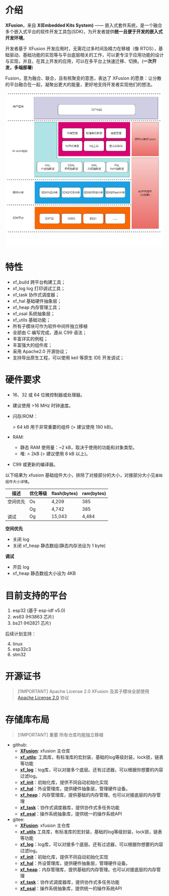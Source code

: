 # 介绍

**XFusion**，来自 **X(Embedded Kits System)** —— 嵌入式套件系统，是一个融合多个嵌入式平台的软件开发工具包(SDK)，为开发者提供**统一且便于开发的嵌入式开发环境**。

开发者基于 XFusion 开发应用时，无需花过多时间及精力在移植（像 RTOS），基础驱动、基础功能的实现等与平台底层相关的工作，可以更专注于应用功能的设计与实现，并且，在其上开发的应用，可以在多平台上快速迁移、切换。(**一次开发，多端部署**)

Fusion，意为融合、联合，且有核聚变的意思，表达了 XFusion 的愿景：让分散的平台融合在一起，凝聚出更大的能量，更好地支持开发者实现他们的想法。

![layer](../../public/image/xfusion_layer.png)

# 特性

- xf_build 跨平台构建工具；
- xf_log log 打印调试工具；
- xf_task 协作式调度器；
- xf_hal 基础硬件抽象层；
- xf_heap 内存管理工具；
- xf_osal 系统抽象层；
- xf_utils 基础功能；
- 所有子模块可作为软件中间件独立移植
- 全部由 C 编写完成，遵从 C99 语法；
- 丰富详实的例程；
- 丰富强大的组件库；
- 采用 Apache2.0 开源协议；
- 支持导出原生工程，可以使用 keil 等原生 IDE 开发调试；

# 硬件要求

- 16、32 或 64 位微控制器或处理器。
- 建议使用 >16 MHz 时钟速度。
- 闪存/ROM：

  \> 64 kB 用于非常重要的组件 (> 建议使用 180 kB)。

- RAM:

  - 静态 RAM 使用量：~2 kB，取决于使用的功能和对象类型。
  - 堆: > 2kB (> 建议使用 8 kB 以上)。

- C99 或更新的编译器。

以下结果为 xfusion 基础组件大小，排除了对接部分的大小，对接部分大小见`基础组件大小详情`​。

| 描述     | 优化等级 | flash(bytes) | ram(bytes) |
| -------- | -------- | ------------ | ---------- |
| 空间优先 | Os       | 4,209        | 385        |
|          | Og       | 4,742        | 385        |
| 调试     | Og       | 15,043       | 4,484      |

**空间优先**

- 关闭 log
- 关闭 xf_heap 静态数组(静态内存池设为 1 byte)

**调试**

- 开启 log
- xf_heap 静态数组大小设为 4KB

# 目前支持的平台

1. esp32 (基于 esp-idf v5.0)
2. ws63 (HI3863 芯片)
3. bs21 (HI2821 芯片)

后续计划支持：

4. linux
5. esp32c3
6. stm32

# 开源证书

> [!IMPORTANT] Apache License 2.0
> XFusion 及其子模块全部使用 [Apache License 2.0](https://www.apache.org/licenses/LICENSE-2.0) 协议

# 存储库布局

> [!IMPORTANT] 重要
> 所有仓库均能独立移植

- github:
  - [**XFusion**](https://github.com/x-eks-fusion/xfusion): xfusion 主仓库
  - [**xf_utils**](https://github.com/x-eks-fusion/xf_utils): 工具库，有标准库的宏封装，基础的log等级封装，lock锁，链表等功能
  - [**xf_log**](https://github.com/x-eks-fusion/xf_log)：log库，可以对接多个底层。还有过滤器，可以根据你想要的内容过滤log。
  - [**xf_init**](https://github.com/x-eks-fusion/xf_init)：初始化库，提供不同自动初始化实现
  - [**xf_hal**](https://github.com/x-eks-fusion/xf_hal)：外设管理库，提供硬件抽象层，管理硬件设备。
  - [**xf_heap**](https://github.com/x-eks-fusion/xf_heap)：内存管理库，提供基础的内存管理。也可以对接底层的内存管理
  - [**xf_task**](https://github.com/x-eks-fusion/xf_task)：协作式调度器库，提供协作式多任务功能
  - [**xf_osal**](https://github.com/x-eks-fusion/xf_osal)：操作系统抽象库，提供统一的操作系统API
- gitee:
  - [**XFusion**](https://gitee.com/x-eks-fusion/xfusion): xfusion 主仓库
  - [**xf_utils**](https://gitee.com/x-eks-fusion/xf_utils) 工具库，有标准库的宏封装，基础的log等级封装，lock锁，链表等功能
  - [**xf_log**](https://gitee.com/x-eks-fusion/xf_log)：log库，可以对接多个底层。还有过滤器，可以根据你想要的内容过滤log。
  - [**xf_init**](https://gitee.com/x-eks-fusion/xf_init)：初始化库，提供不同自动初始化实现
  - [**xf_hal**](https://gitee.com/x-eks-fusion/xf_hal)：外设管理库，提供硬件抽象层，管理硬件设备。
  - [**xf_heap**](https://gitee.com/x-eks-fusion/xf_heap)：内存管理库，提供基础的内存管理。也可以对接底层的内存管理
  - [**xf_task**](https://gitee.com/x-eks-fusion/xf_task)：协作式调度器库，提供协作式多任务功能
  - [**xf_osal**](https://github.com/x-eks-fusion/xf_osal)：操作系统抽象库，提供统一的操作系统API

